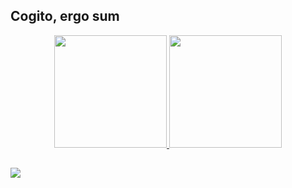 ## Cogito, ergo sum

<div align="center">
  <a href="https://github.com/SamuelSilva">
  <img height="180em" src="https://github-readme-stats.vercel.app/api?username=sammnn&show_icons=true&theme=dracula&include_all_commits=true&count_private=true"/>
  <img height="180em" src="https://github-readme-stats.vercel.app/api/top-langs/?username=sammnn&layout=compact&langs_count=7&theme=dracula"/>
</div>
  
## 
  
  <div> 
    <a href="https://instagram.com/mathxorsam" target="_blank"><img src="https://img.shields.io/badge/-Instagram-%23E4405F?style=for-the-badge&logo=instagram&logoColor=white" target="_blank"></a>
    
  </div>
  
  
